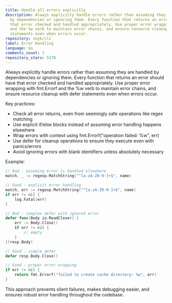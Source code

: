 ```yaml
---
title: Handle all errors explicitly
description: Always explicitly handle errors rather than assuming they are handled
  by dependencies or ignoring them. Every function that returns an error should have
  that error checked and handled appropriately. Use proper error wrapping with fmt.Errorf
  and the %w verb to maintain error chains, and ensure resource cleanup with defer
  statements even when errors occur.
repository: snyk/cli
label: Error Handling
language: Go
comments_count: 7
repository_stars: 5178
---
```


Always explicitly handle errors rather than assuming they are handled by dependencies or ignoring them. Every function that returns an error should have that error checked and handled appropriately. Use proper error wrapping with fmt.Errorf and the %w verb to maintain error chains, and ensure resource cleanup with defer statements even when errors occur.

Key practices:
- Check all error returns, even from seemingly safe operations like regex matching
- Use explicit if/else blocks instead of assuming error handling happens elsewhere
- Wrap errors with context using fmt.Errorf("operation failed: %w", err)
- Use defer for cleanup operations to ensure they execute even with panics/errors
- Avoid ignoring errors with blank identifiers unless absolutely necessary

Example:
```go
// Bad - assuming error is handled elsewhere
match, _ := regexp.MatchString("^[a-zA-Z0-9-]+$", name)

// Good - explicit error handling
match, err := regexp.MatchString("^[a-zA-Z0-9-]+$", name)
if err != nil {
    log.Fatal(err)
}

// Bad - complex defer with ignored error
defer func(Body io.ReadCloser) {
    err := Body.Close()
    if err != nil {
        // empty
    }
}(resp.Body)

// Good - simple defer
defer resp.Body.Close()

// Good - proper error wrapping
if err != nil {
    return fmt.Errorf("failed to create cache directory: %w", err)
}
```

This approach prevents silent failures, makes debugging easier, and ensures robust error handling throughout the codebase.